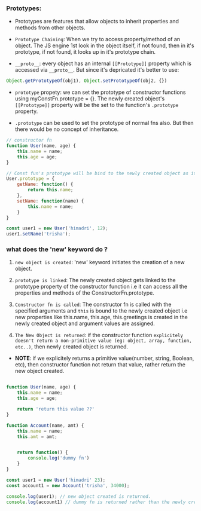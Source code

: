 ### Prototypes:

- Prototypes are features that allow objects to inherit properties and methods from other objects. 

- `Prototype Chaining`:  When we try to access property/method of an object. The JS engine 1st look in the object itself, if not found, then in it's prototype, if not found, it looks up in it's prototype chain.

- `__proto__`: every object has an internal `[[Prototype]]` property which is accessed via `__proto__`. But since it's depricated it's better to use: 

``` javascript
Object.getPrototypeOf(obj1), Object.setPrototypeOf(obj2, {}) 
```

- `prototype` propety: we can set the prototype of constructor functions using myConstFn.prototype = {}. The newly created object's `[[Prototype]]` property will be the set to the function's `.prototype` property. 

- `.prototype` can be used to set the prototype of normal fns also. But then there would be no concept of inheritance.

```javascript
// constructor fn
function User(name, age) {
    this.name = name;
    this.age = age;
}

// Const fun's prototype will be bind to the newly created object as it's prototype.
User.prototype = {
    getName: function() {
        return this.name;
    },
    setName: function(name) {
        this.name = name;
    }
}

const user1 = new User('himadri', 12);
user1.setName('trisha');

```


### what does the 'new' keyword do ?

1. `new object is created`: 'new' keyword initiates the creation of a new object.

2. `prototype is linked`: The newly created object gets linked to the prototype property of the constructor function i.e it can access all the properties and methods of the ConstructorFn.prototype.

3. `Constructor fn is called`: The constructor fn is called with the specified arguments and `this` is bound to the newly created object i.e new properties like this.name, this.age, this.greetings is created in the newly created object and argument values are assigned.

4. `The New Object is returned`: if the constructor function `explicitely doesn't return a non-primitive value (eg: object, array, function, etc..)`, then newly created object is returned.

- **NOTE**: if we explicitely returns a primitive value(number, string, Boolean, etc), then constructor function not return that value, rather return the new object created.

```javascript

function User(name, age) {
    this.name = name;
    this.age = age;

    return 'return this value ??'
}

function Account(name, amt) {
    this.name = name;
    this.amt = amt;


    return function() {
        console.log('dummy fn')
    }
}

const user1 = new User('himadri' 23);
const account1 = new Account('trisha', 34000);

console.log(user1); // new object created is returned.
console.log(account1) // dummy fn is returned rather than the newly created obj.

```